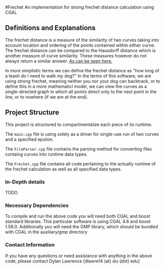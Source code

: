 #Frechet
An implementation for strong frechet distance calculation using CGAL

## Definitions and Explanations
The frechet distance is a measure of the similarity of two curves taking into account location and ordering of the points contained within either curve. The frechet distance can be compared to the Hausdorff distance which is another measure of curve similarity. These measures however do not always return a similar answer. [As can be seen here.](http://math.stackexchange.com/questions/764286/hausdorff-and-fr%C3%A9chet-distances)

In more simplistic terms we can define the frechet distance as "how long of a leash do I need to walk my dog?" In the terms of this software, we are using strong frechet, meaning neither you nor your dog can backtrack, or to define this in a more mathematicl model, we can view the curves as a single-directed graph in which all points direct only to the next point in the line, or to nowhere (if we are at the end).

## Project Structure
This project is structured to compartmentalize each piece of its runtime.

The `main.cpp` file is using solely as a driver for single-use run of two curves and a specified epsilon.

The `FileParser.cpp` file contains the parsing method for converting files containg curves into runtime data types.

The `Frechet.cpp` file contains all code pertaining to the actually runtime of the frechet calculation as well as all specified data types.

### In-Depth details
TODO

### Necessary Dependencies
To compile and run the above code you will need both CGAL and boost standard libraries. This particular software is using CGAL 4.6 and boost 1.58.0. Additionally you will need the GMP library, which should be bundled with CGAL in the auxiliary/gmp directory

### Contact Information
If you have any questions or need assistance with anything in the above code, please contact Dylan Lawrence [dlawre14 (at) slu (dot) edu]
